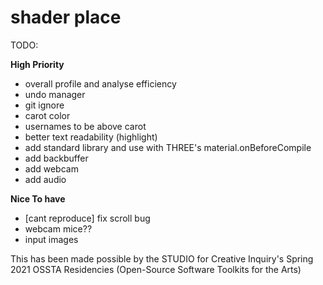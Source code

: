 # shader place


TODO:

**High Priority**
- overall profile and analyse efficiency
- undo manager
- git ignore
- carot color
- usernames to be above carot
- better text readability (highlight)
- add standard library and use with THREE's material.onBeforeCompile
- add backbuffer
- add webcam
- add audio

**Nice To have**
- [cant reproduce] fix scroll bug
- webcam mice??
- input images

This has been made possible by the STUDIO for Creative Inquiry's Spring 2021 OSSTA Residencies (Open-Source Software Toolkits for the Arts)
